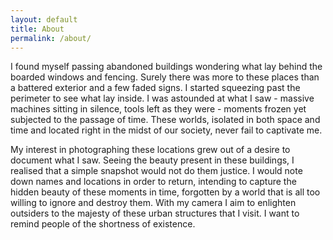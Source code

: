 ```yaml
---
layout: default
title: About
permalink: /about/
---
```


I found myself passing abandoned buildings wondering what lay behind the boarded windows and fencing. Surely there was more to these places than a battered exterior and a few faded signs. I started squeezing past the perimeter to see what lay inside. I was astounded at what I saw - massive machines sitting in silence, tools left as they were - moments frozen yet subjected to the passage of time. These worlds, isolated in both space and time and located right in the midst of our society, never fail to captivate me.

My interest in photographing these locations grew out of a desire to document what I saw. Seeing the beauty present in these buildings, I realised that a simple snapshot would not do them justice. I would note down names and locations in order to return, intending to capture the hidden beauty of these moments in time, forgotten by a world that is all too willing to ignore and destroy them. With my camera I aim to enlighten outsiders to the majesty of these urban structures that I visit. I want to remind people of the shortness of existence.